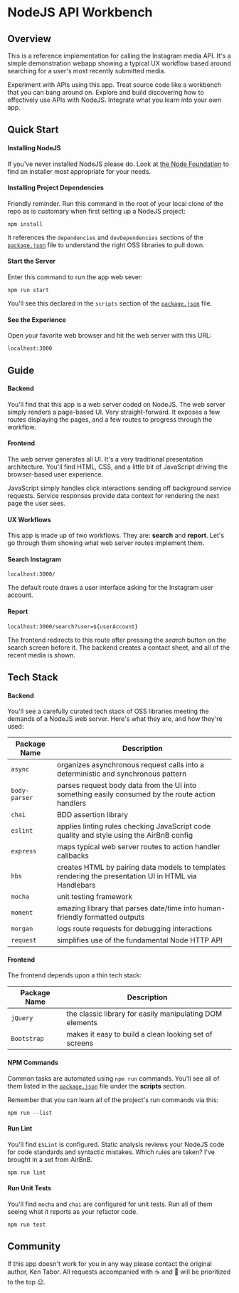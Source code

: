 # NodeJS API Workbench

## Overview

This is a reference implementation for calling the Instagram media API.
It's a simple demonstration webapp showing a typical UX workflow based around 
searching for a user's most recently submitted media.

Experiment with APIs using this app. Treat source code like a 
workbench that you can bang around on. Explore and build discovering how to effectively use APIs 
with NodeJS. Integrate what you learn into your own app.

## Quick Start

#### Installing NodeJS

If you've never installed NodeJS please do. Look at [the Node Foundation](https://nodejs.org/en/download/) 
to find an installer most appropriate for your needs.

#### Installing Project Dependencies

Friendly reminder. Run this command in the root of your local clone of the repo as is 
customary when first setting up a NodeJS project:

    npm install
 
It references the `dependencies` and `devDependencies` sections of the [`package.json`](https://github.com/KDawg/nodejs-api-workbench/blob/master/package.json#L15) 
file to understand the right OSS libraries to pull down. 

#### Start the Server

Enter this command to run the app web sever:

    npm run start 

You'll see this declared in the `scripts` section of the [`package.json`](https://github.com/KDawg/nodejs-api-workbench/blob/master/package.json#L6) file.  

#### See the Experience

Open your favorite web browser and hit the web server with this URL:

    localhost:3000

## Guide

#### Backend

You'll find that this app is a web server coded on NodeJS. The web server simply renders a 
page-based UI. Very straight-forward. It exposes a few routes displaying the pages, and a 
few routes to progress through the workflow.

#### Frontend 

The web server generates all UI. It's a very traditional presentation architecture. You'll 
find HTML, CSS, and a little bit of JavaScript driving the browser-based user experience. 
 
JavaScript simply handles click interactions sending off background service requests. 
Service responses provide data context for rendering the next page the user sees.

#### UX Workflows

This app is made up of two workflows. They are: **search** and **report**. 
Let's go through them showing what web server routes implement them.

#### Search Instagram

    localhost:3000/

The default route draws a user interface asking for the Instagram user account.

#### Report

    localhost:3000/search?user=${userAccount}
    
The frontend redirects to this route after pressing the *search* button on the search screen 
before it. The backend creates a contact sheet, and all of the recent media is shown.

## Tech Stack

#### Backend

You'll see a carefully curated tech stack of OSS libraries meeting the 
demands of a NodeJS web server. Here's what they are, and how they're used: 

Package Name | Description
------------ | -------------
`async` | organizes asynchronous request calls into a deterministic and synchronous pattern
`body-parser` | parses request body data from the UI into something easily consumed by the route action handlers
`chai` |  BDD assertion library
`eslint` | applies linting rules checking JavaScript code quality and style using the AirBnB config
`express` | maps typical web server routes to action handler callbacks 
`hbs` | creates HTML by pairing data models to templates rendering the presentation UI in HTML via Handlebars
`mocha` | unit testing framework 
`moment` | amazing library that parses date/time into human-friendly formatted outputs
`morgan` | logs route requests for debugging interactions 
`request` | simplifies use of the fundamental Node HTTP API

#### Frontend

The frontend depends upon a thin tech stack:

Package Name | Description
------------ | -------------
`jQuery` | the classic library for easily manipulating DOM elements
`Bootstrap` | makes it easy to build a clean looking set of screens

#### NPM Commands

Common tasks are automated using `npm run` commands. You'll see all of them listed in the 
 [`package.json`](https://github.com/KDawg/nodejs-api-workbench/blob/master/package.json#L6) 
 file under the **scripts** section.

Remember that you can learn all of the project's run commands via this:
 
    npm run --list

#### Run Lint

You'll find `ESLint` is configured. Static analysis reviews your NodeJS code for code
standards and syntactic mistakes. Which rules are taken? I've brought in a set from AirBnB.

    npm run lint
    
#### Run Unit Tests

You'll find `mocha` and `chai` are configured for unit tests. Run all of them seeing what
it reports as your refactor code.

    npm run test
    


## Community

If this app doesn't work for you in any way please contact the original author, Ken Tabor. All
requests accompanied with ☕ and 🍫 will be prioritized to the top 😉.  
